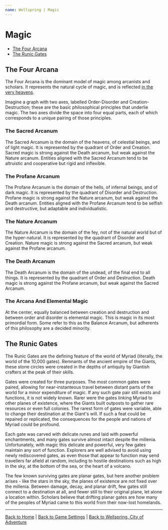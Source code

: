 ```yaml
---
name: Wellspring | Magic
---
```


# Magic

- [The Four Arcana](#the-four-arcana)
- [The Runic Gates](#the-runic-gates)

## The Four Arcana

The Four Arcana is the dominant model of magic among arcanists and scholars. It represents the natural cycle of magic, and is reflected [in the very heavens](./life#celestial-bodies).

Imagine a graph with two axes, labelled Order-Disorder and Creation-Destruction; these are the basic philosophical principles that underlie magic. The two axes divide the space into four equal parts, each of which corresponds to a unique pairing of those principles.

### The Sacred Arcanum

The Sacred Arcanum is the domain of the heavens, of celestial beings, and of light magic. It is represented by the quadrant of Order and Creation. Sacred magic is strong against the Death arcanum, but weak against the Nature arcanum. Entities aligned with the Sacred Arcanum tend to be altruistic and cooperative but rigid and inflexible.

### The Profane Arcanum

The Profane Arcanum is the domain of the hells, of infernal beings, and of dark magic. It is represented by the quadrant of Disorder and Destruction. Profane magic is strong against the Nature arcanum, but weak against the Death arcanum. Entities aligned with the Profane Arcanum tend to be selfish and destructive, but adaptable and individualistic.

### The Nature Arcanum

The Nature Arcanum is the domain of the fey, not of the natural world but of the hyper-natural. It is represented by the quadrant of Disorder and Creation. Nature magic is strong against the Sacred arcanum, but weak against the Profane arcanum.

### The Death Arcanum

The Death Arcanum is the domain of the undead, of the final end to all things. It is represented by the quadrant of Order and Destruction. Death magic is strong against the Profane arcanum, but weak against the Sacred Arcanum.

### The Arcana And Elemental Magic

At the center, equally balanced between creation and destruction and between order and disorder is elemental magic. This is magic in its most primordial form. Some refer to this as the Balance Arcanum, but adherents of this philosophy are a decided minority.

## The Runic Gates

The Runic Gates are the defining feature of the world of Myriad (literally, the world of the 10,000 gates). Remnants of the ancient empire of the Giants, these stone circles were created in the depths of antiquity by Giantish crafters at the peak of their skills.

Gates were created for three purposes. The most common gates were paired, allowing for near-instanteous travel between distant parts of the world for a minor expenditure of magic. If any such gate pair still exists and functions, it is not widely known. Rarer were the gates linking Myriad to other planes of existence, where the Giants built outposts to gather rare resources or even full colonies. The rarest form of gates were variable, able to change their destination at the Giant's will. If such a feat could be repaired or replicated, the consequences for the people and nations of Myriad could be profound.

Each gate was carved with delicate runes and laid with powerful enchantments, and many gates survive almost intact despite the millenia. Unfortunately, with magic this delicate and powerful, very few gates maintain any sort of function. Explorers are well advised to avoid using newly rediscovered gates, as even those that appear to function may send travellers far afield at random, including to hostile destinations such as high in the sky, at the bottom of the sea, or the heart of a volcano.

The few known surviving gates are planar gates, but here another problem arises - like the stars in the sky, the planes of existence are not fixed over the millenia. Between damage, decay, and planar drift, few gates still connect to a destination at all, and fewer still to their original plane, let alone a location within. Scholars believe that drifting planar gates are how many of the peoples of Myriad came to this world from their now-lost homelands.

---

[Back to Home]({{site.baseurl}}/)
|
[Back to Game Settings]({{site.baseurl}}/settings)
|
[Back to Wellspring, City of Adventure]({{site.baseurl}}/settings/wellspring)
